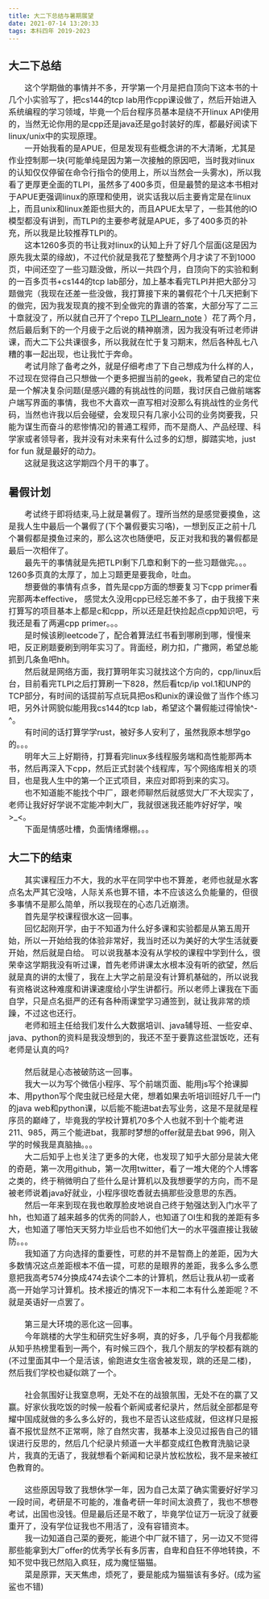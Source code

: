```yaml
---
title: 大二下总结与暑期展望
date: 2021-07-14 13:20:33
tags: 本科四年 2019-2023
---
```


## 大二下总结
<font size=3>
&emsp;&emsp;这个学期做的事情并不多，开学第一个月是把自顶向下这本书的十几个小实验写了，把cs144的tcp lab用作cpp课设做了，然后开始进入系统编程的学习领域，毕竟一个后台程序员基本是绕不开linux API使用的，当然无论你用的是cpp还是java还是go封装好的库，都最好阅读下linux/unix中的实现原理。
<br>&emsp;&emsp;一开始我看的是APUE，但是发现有些概念讲的不大清晰，尤其是作业控制那一块(可能单纯是因为第一次接触的原因吧，当时我对linux的认知仅仅停留在命令行指令的使用上，所以当然会一头雾水)，所以我看了更厚更全面的TLPI，虽然多了400多页，但是最赞的是这本书相对于APUE更强调linux的原理和使用，说实话我以后主要肯定是在linux上，而且unix和linux差距也挺大的，而且APUE太早了，一些其他的IO模型都没有讲到，而TLPI的主要参考就是APUE，多了400多页的补充，所以我是比较推荐TLPI的。
<br>&emsp;&emsp;这本1260多页的书让我对linux的认知上升了好几个层面(这是因为原先我太菜的缘故)，不过代价就是我花了整整两个月才读了不到1000页，中间还空了一些习题没做，所以一共四个月，自顶向下的实验和剩的一百多页书+cs144的tcp lab部分，加上基本看完TLPI并把大部分习题做完（我现在还差一些没做，我打算接下来的暑假花个十几天把剩下的做完，因为我发现真的搜不到全做完的靠谱的答案，大部分写了二三十章就没了，所以就自己开了个repo <a href="https://github.com/sunhuiquan/TLPI_learn_note">TLPI_learn_note</a> ）花了两个月，然后最后剩下的一个月疲于之后说的精神崩溃，因为我没有听过老师讲课，而大二下公共课很多，所以我就在忙于复习期末，然后各种乱七八糟的事一起出现，也让我忙于奔命。
<br>&emsp;&emsp;考试月除了备考之外，就是仔细考虑了下自己想成为什么样的人，不过现在觉得自己只想做一个更多把握当前的geek，我希望自己的定位是一个解决复杂问题(是感兴趣的有挑战性的问题，我讨厌自己做前端客户端写界面的事情，我也不大喜欢一直写相对没那么有挑战性的业务代码，当然也许我以后会碰壁，会发现只有几家小公司的业务岗要我，只能为谋生而奋斗的悲惨情况)的普通工程师，而不是商人、产品经理、科学家或者领导者，我并没有对未来有什么过多的幻想，脚踏实地，just for fun 就是最好的动力。
<br>&emsp;&emsp;这就是我这这学期四个月干的事了。
</font>

## 暑假计划
<font size=3>
&emsp;&emsp;考试终于即将结束,马上就是暑假了。理所当然的是感觉要摸鱼，这是我人生中最后一个暑假了(下个暑假要实习咯)，一想到反正之前十几个暑假都是摸鱼过来的，那么这次也随便吧，反正对我和我的暑假都是最后一次相伴了。
<br>&emsp;&emsp;最先干的事情就是先把TLPI剩下几章和剩下的一些习题做完。。。1260多页真的太厚了，加上习题更是要我命，吐血。
<br>&emsp;&emsp;想要做的事情有点多，首先是cpp方面的想要复习下cpp primer看完那两本effective， 感觉太久没用cpp已经忘差不多了，由于我接下来打算写的项目基本上都是c和cpp，所以还是赶快捡起点cpp知识吧，亏我还是看了两遍cpp primer。。。
<br>&emsp;&emsp;是时候该刷leetcode了，配合着算法红书看到哪刷到哪，慢慢来吧，反正刷题要刷到明年实习了。背面经，刷力扣，广撒网，希望总能抓到几条鱼吧hh。
<br>&emsp;&emsp;然后就是网络方面，我打算明年实习就找这个方向的，cpp/linux后台，目前看完TLPI之后打算刷一下828，然后看tcp/ip vol.1和UNP的TCP部分，有时间的话提前写点玩具把os和unix的课设做了当作个练习吧，另外计网貌似能用我cs144的tcp lab，希望这个暑假能过得愉快^-^。
<br>&emsp;&emsp;有时间的话打算学学rust，被好多人安利了，虽然我原本想学go的。。。
<br>&emsp;&emsp;明年大三上好期待，打算看完linux多线程服务端和高性能那两本书，然后再深入下cpp，然后正式封装个线程库，写个网络库相关的项目，也是我人生中的第一个正式项目，来应对即将到来的实习。
<br>&emsp;&emsp;也不知道能不能找个中厂，跟老师聊然后就感觉大厂不大现实了，老师让我好好学说不定能冲刺大厂，我就很迷我还能咋好好学，唉>_<。
<br>&emsp;&emsp;下面是情感吐槽，负面情绪爆棚。。。
</font>

## 大二下的结束
<font size=3>
&emsp;&emsp;其实课程压力不大，我的水平在同学中也不算差，老师也就是水客点名太严其它没啥，人际关系也算不错，本不应该这么负能量的，但很多事情不是那么简单，所以我现在的心态几近崩溃。
<br>&emsp;&emsp;首先是学校课程很水这一回事。
<br>&emsp;&emsp;回忆起刚开学，由于不知道为什么好多课和实验都是从第五周开始，所以一开始给我的体验非常好，我当时还以为美好的大学生活就要开始，然后就是白给。
可以说我基本没有从学校的课程中学到什么，很荣幸这学期我没有听过课，首先老师讲课太水根本没有听的欲望，然后就是真的讲的太慢了，我在上大学之前是没有计算机基础的，所以说我有资格说这种难度和讲课速度给小学生讲都行。所以老师上课我在下面自学，只是点名挺严的还有各种雨课堂学习通签到，就让我非常的烦躁，不过这也还行。
<br>&emsp;&emsp;老师和班主任给我们发什么大数据培训、java辅导班、一些安卓、java、python的资料是我没想到的，我还不至于要靠这些混饭吃，还有老师是认真的吗?
<br><br>&emsp;&emsp;然后就是心态被破防这一回事。
<br>&emsp;&emsp;我大一以为写个微信小程序、写个前端页面、能用js写个抢课脚本、用python写个爬虫就已经是大佬，想着如果去听培训班好几千一门的java web和python课，以后能不能进bat去写业务，这是不是就是程序员的巅峰了，毕竟我的学校计算机70多个人也就不到十个能考进211、985，两三个能进bat，我那时梦想的offer就是去bat 996，刚入学的时候我是真脑抽。。。
<br>&emsp;&emsp;大二后知乎上也关注了更多的大佬，也发现了知乎大部分是装大佬的奇葩，第一次用github，第一次用twitter，看了一堆大佬的个人博客之类的，终于稍微明白了些什么是计算机以及我想要学的方向，而不是被老师说着java好就业，小程序很吃香就去搞那些没意思的东西。
<br>&emsp;&emsp;然后一年来到现在我也敢厚脸皮地说自己终于勉强达到入门水平了hh，也知道了越来越多的优秀的同龄人，也知道了OI生和我的差距有多大，也知道了哪怕天天努力毕业后也不如他们大一的水平强直接让我破防。。。
<br>&emsp;&emsp;我知道了方向选择的重要性，可悲的并不是智商上的差距，因为大多数情况这点差距根本不值一提，可悲的是眼界的差距，我多么多么愿意把我高考574分换成474去读个二本的计算机，然后让我从初一或者高一开始学习计算机。技术接近的情况下一本和二本有什么差距呢？不就是英语好一点罢了。
<br><br>&emsp;&emsp;第三是大环境的恶化这一回事。
<br>&emsp;&emsp;今年跳楼的大学生和研究生好多啊，真的好多，几乎每个月我都能从知乎热榜里看到一两个，有时候三四个，我几个朋友的学校都有跳的(不过里面其中一个是活该，偷跑进女生宿舍被发现，跳的还是二楼)，然后我们学校也疑似跳了一个。
<br><br>&emsp;&emsp;社会氛围好让我窒息啊，无处不在的战狼氛围，无处不在的赢了又赢。好家伙我吃饭的时候一般看个新闻或者纪录片，然后就全部都是夸耀中国成就做的多么多么好的，我也不是否认这些成就，但这样只是报喜不报忧显然不正常啊，除了自然灾害，我基本上没见过报告自己的错误进行反思的，然后几个纪录片频道一大半都变成红色教育洗脑记录片，我真的无语了，我就想看个新闻和记录片放松放松，我不是来被红色教育的。
<br><br>&emsp;&emsp;这些原因导致了我想休学一年，因为自己太菜了确实需要好好学习一段时间，考研是不可能的，准备考研一年时间太浪费了，我也不想卷考试，出国也没钱。但是最后还是不敢了，毕竟学位证万一玩没了就要重开了，没有学位证我也不用活了，没有容错资本。
<br>&emsp;&emsp;我一边知道自己菜的要死，能进个中厂就不错了，另一边又不觉得那些能拿到大厂offer的优秀学长有多厉害，自卑和自狂不停地转换，不知不觉中我已然陷入疯狂，成为魔怔猫猫。
<br>&emsp;&emsp;菜是原罪，天天焦虑，烦死了，要是能成为猫猫该有多好。(成为鲨鲨也不错)
</font>
